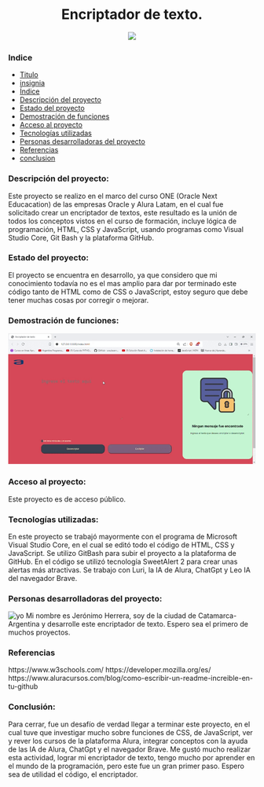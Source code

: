 <h1 id="titulo" align="center">Encriptador de texto.</h1>
 <p align="center">
   <img id="insignia" src="https://img.shields.io/badge/STATUS-EN%20DESAROLLO-green">
   </p>
  
<h3 id="indice">Indice</h3>

*	[Titulo](#titulo)
* [insignia](#insignia)
*	[Índice](#indice)
*	[Descripción del proyecto](#descripcion-del-proyecto)
*	[Estado del proyecto](#estado-del-proyecto)
*	[Demostración de funciones](#demostracion-de-funciones)
*	[Acceso al proyecto](#acceso-al-proyecto)
*	[Tecnologías utilizadas](#tecnologias-utilizadas)
*	[Personas desarrolladoras del proyecto](#personas-desarrolladoras)
* [Referencias](#referencias)
* [conclusion](#conclusion)

<h3 id="descripcion-del-proyecto">Descripción del proyecto:</h3>
Este proyecto se realizo en el marco del curso ONE (Oracle Next Educacation) de las empresas Oracle y Alura Latam, en el cual fue solicitado crear un encriptador de textos, este resultado es la unión de todos los conceptos vistos en el curso de formación, incluye lógica de programación, HTML, CSS y JavaScript, usando programas como Visual Studio Core, Git Bash y la plataforma GitHub.

<h3 id="estado-del-proyecto">Estado del proyecto:</h3> 
El proyecto se encuentra en desarrollo, ya que considero que mi conocimiento todavía no es el mas amplio para dar por terminado este código tanto de HTML como de CSS o JavaScript, estoy seguro que debe tener muchas cosas por corregir o mejorar.

<h3 id="demostracion-de-funciones">Demostración de funciones:</h3>

<img src="https://github.com/Jerozh/encriptador-de-texto/blob/main/assets/Encriptador-de-texto.gif?raw=true" alt="demo"/>

<h3 id="acceso-al-proyecto">Acceso al proyecto:</h3>
Este proyecto es de acceso público.

<h3 id="tecnologias-utilizadas">Tecnologías utilizadas:</h3> 
En este proyecto se trabajó mayormente con el programa de Microsoft Visual Studio Core, en el cual se editó todo el código de HTML, CSS y JavaScript. Se utilizo GitBash para subir el proyecto a la plataforma de GitHub. En el código se utilizó tecnología SweetAlert 2 para crear unas alertas más atractivas. Se trabajo con Luri, la IA de Alura, ChatGpt y Leo IA del navegador Brave.

<h3 id="personas-desarrolladoras">Personas desarrolladoras del proyecto:</h3>

<img src="https://gcdnb.pbrd.co/images/5ztMLUxlRUgl.jpg" alt="yo" width="100"/>
Mi nombre es Jerónimo Herrera, soy de la ciudad de Catamarca-Argentina y desarrolle este encriptador de texto. Espero sea el primero de muchos proyectos.

<h3 id="referencias">Referencias</h3>
https://www.w3schools.com/  
https://developer.mozilla.org/es/  
https://www.aluracursos.com/blog/como-escribir-un-readme-increible-en-tu-github  

<h3 id="conclusion">Conclusión:</h3>
Para cerrar, fue un desafío de verdad llegar a terminar este proyecto, en el cual tuve que investigar mucho sobre funciones de CSS, de JavaScript, ver y rever los cursos de la plataforma Alura, integrar conceptos con la ayuda de las IA de Alura, ChatGpt y el navegador Brave.
Me gustó mucho realizar esta actividad, lograr mi encriptador de texto, tengo mucho por aprender en el mundo de la programación, pero este fue un gran primer paso.
Espero sea de utilidad el código, el encriptador.
